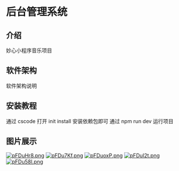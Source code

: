 # 后台管理系统

## 介绍

妙心小程序音乐项目

## 软件架构

软件架构说明

## 安装教程

通过 cscode 打开
init install 安装依赖包即可
通过 npm run dev 运行项目

## 图片展示

[![pFDuHr8.png](https://s11.ax1x.com/2024/03/05/pFDuHr8.png)](https://imgse.com/i/pFDuHr8)
[![pFDu7Kf.png](https://s11.ax1x.com/2024/03/05/pFDu7Kf.png)](https://imgse.com/i/pFDu7Kf)
[![pFDuoxP.png](https://s11.ax1x.com/2024/03/05/pFDuoxP.png)](https://imgse.com/i/pFDuoxP)
[![pFDuI2t.png](https://s11.ax1x.com/2024/03/05/pFDuI2t.png)](https://imgse.com/i/pFDuI2t)
[![pFDu58I.png](https://s11.ax1x.com/2024/03/05/pFDu58I.png)](https://imgse.com/i/pFDu58I)
